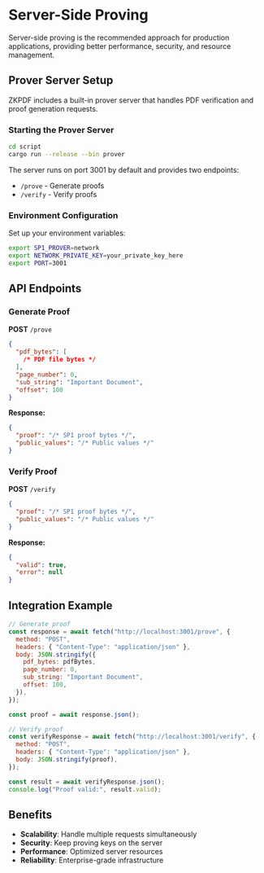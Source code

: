 # Server-Side Proving

Server-side proving is the recommended approach for production applications, providing better performance, security, and resource management.

## Prover Server Setup

ZKPDF includes a built-in prover server that handles PDF verification and proof generation requests.

### Starting the Prover Server

```bash
cd script
cargo run --release --bin prover
```

The server runs on port 3001 by default and provides two endpoints:

- `/prove` - Generate proofs
- `/verify` - Verify proofs

### Environment Configuration

Set up your environment variables:

```bash
export SP1_PROVER=network
export NETWORK_PRIVATE_KEY=your_private_key_here
export PORT=3001
```

## API Endpoints

### Generate Proof

**POST** `/prove`

```json
{
  "pdf_bytes": [
    /* PDF file bytes */
  ],
  "page_number": 0,
  "sub_string": "Important Document",
  "offset": 100
}
```

**Response:**

```json
{
  "proof": "/* SP1 proof bytes */",
  "public_values": "/* Public values */"
}
```

### Verify Proof

**POST** `/verify`

```json
{
  "proof": "/* SP1 proof bytes */",
  "public_values": "/* Public values */"
}
```

**Response:**

```json
{
  "valid": true,
  "error": null
}
```

## Integration Example

```javascript
// Generate proof
const response = await fetch("http://localhost:3001/prove", {
  method: "POST",
  headers: { "Content-Type": "application/json" },
  body: JSON.stringify({
    pdf_bytes: pdfBytes,
    page_number: 0,
    sub_string: "Important Document",
    offset: 100,
  }),
});

const proof = await response.json();

// Verify proof
const verifyResponse = await fetch("http://localhost:3001/verify", {
  method: "POST",
  headers: { "Content-Type": "application/json" },
  body: JSON.stringify(proof),
});

const result = await verifyResponse.json();
console.log("Proof valid:", result.valid);
```

## Benefits

- **Scalability**: Handle multiple requests simultaneously
- **Security**: Keep proving keys on the server
- **Performance**: Optimized server resources
- **Reliability**: Enterprise-grade infrastructure
